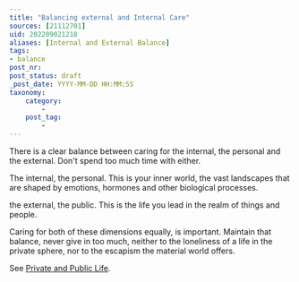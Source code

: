 ```yaml
---
title: "Balancing external and Internal Care"
sources: [21112701]
uid: 202209021218
aliases: [Internal and External Balance]
tags:
- balance
post_nr:
post_status: draft
_post_date: YYYY-MM-DD HH:MM:SS
taxonomy:
    category:
        -
    post_tag:
        -
---
```


There is a clear balance between caring for the internal, the personal and the external. Don't spend too much time with either.

The internal, the personal. This is your inner world, the vast landscapes that are shaped by emotions, hormones and other biological processes.

the external, the public. This is the life you lead in the realm of things and people.

Caring for both of these dimensions equally, is important. Maintain that balance, never give in too much, neither to the loneliness of a life in the private sphere, nor to the escapism the material world offers.

See [Private and Public Life](./202108201814.md).